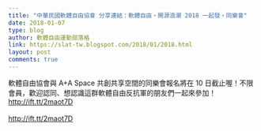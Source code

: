 ```yaml
---
title: "中華民國軟體自由協會 分享連結：軟體自由‧開源浪潮 2018 一起發‧同樂會"
date: 2018-01-07
type: blog
author: 軟體自由運動部落格
link: https://slat-tw.blogspot.com/2018/01/2018.html
layout: post
comments: true
---
```


軟體自由協會與 A+A Space 共創共享空間的同樂會報名將在 10 日截止喔！不限會員，歡迎認同、想認識這群軟體自由反抗軍的朋友們一起來參加！ http://ift.tt/2maot7D<br /><br />http://ift.tt/2maot7D<br />